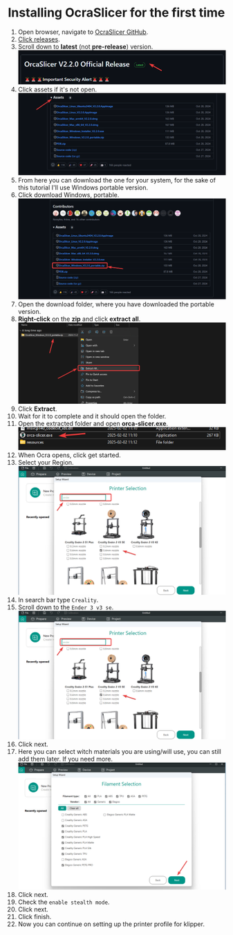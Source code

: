 # Installing OcraSlicer for the first time

1. Open browser, navigate to [OcraSlicer GitHub](https://github.com/SoftFever/OrcaSlicer).
2. [Click releases](https://github.com/SoftFever/OrcaSlicer/releases).
3. Scroll down to **latest** (not **pre-release**) version.
    ![OcraSlicerGitRelease.png](OcraSlicerImages/OcraSlicerGitRelease.png)
4. Click assets if it's not open.
    ![OcraSlicerGitAssets.png](OcraSlicerImages/OcraSlicerGitAssets.png)
5. From here you can download the one for your system, for the sake of this tutorial I'll use Windows portable version.
6. Click download Windows, portable.
    ![OcraSlicerGitDownloadPortable.png](OcraSlicerImages/OcraSlicerGitDownloadPortable.png)
7. Open the download folder, where you have downloaded the portable version.
8. **Right-click** on the **zip** and click **extract all**.
    ![OcraSlicerWindowsExtractZip.png](OcraSlicerImages/OcraSlicerWindowsExtractZip.png)
9. Click **Extract**.
10. Wait for it to complete and it should open the folder.
11. Open the extracted folder and open **orca-slicer.exe**.
    ![OcraSlicerWindowsExe.png](OcraSlicerImages/OcraSlicerWindowsExe.png)
12. When Ocra opens, click get started.
13. Select your Region.
    ![img.png](OcraSlicerImages/OcraSlicerSelectPrinter.png)
14. In search bar type `Creality`.
15. Scroll down to the `Ender 3 v3 se`.
    ![OcraSlicerSelectPrinter.png](OcraSlicerImages/OcraSlicerSelectPrinter.png)
16. Click next.
17. Here you can select witch materials you are using/will use, you can still add them later. If you need more.
    ![OcraSlicerSelectMaterials.png](OcraSlicerImages/OcraSlicerSelectMaterials.png)
18. Click next.
19. Check the `enable stealth mode`.
20. Click next.
21. Click finish.
22. Now you can continue on setting up the printer profile for klipper.
